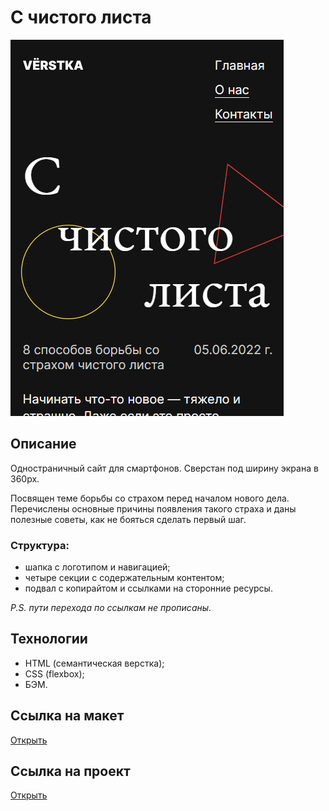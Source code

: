 <h1>С чистого листа</h1>
<img src="./images/project.png">
<h2>Описание</h2>
<p>Одностраничный сайт для смартфонов. Сверстан под ширину экрана в 360px.</p>
<p>Посвящен теме борьбы со страхом перед началом нового дела. Перечислены основные причины появления такого страха и даны полезные советы, как не бояться сделать первый шаг.</p>
<h3>Структура:</h3>
<ul>
  <li>шапка с логотипом и навигацией;</li>
  <li>четыре секции с содержательным контентом;</li>
  <li>подвал с копирайтом и ссылками на сторонние ресурсы.</li>
</ul>
<p><i>P.S. пути перехода по ссылкам не прописаны.</i></p>
<h2>Технологии</h2>
<ul>
  <li>HTML (семантическая верстка);</li>
  <li>CSS (flexbox);</li>
  <li>БЭМ.</li>
</ul>
<h2>Ссылка на макет</h2>
<a href="https://www.figma.com/file/r7xSiFnmuTieV6hY2hXSCP/%231-С-чистого-листа-(Copy)?node-id=0%3A1&mode=dev" target="_blunk">Открыть</a>
<h2>Ссылка на проект</h2>
<a href="https://juliadik.github.io/s-chistogo-lista-main/index.html" target="_blunk">Открыть</a>
